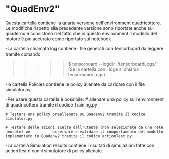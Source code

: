 # "QuadEnv2" 
Questa cartella contiene la quarta versione dell'environment quadricottero. 
Le modifiche rispetto alla precedente versione sono riportate anche sul quaderno e consistono nel fatto che in questo environment Il modello del motore è piu accurato come riportato sul notebook

-La cartella chiamata log contiene i file generati con tensorboard da leggere tramite comando
>>>>> $ tensorboard --logdir ./tensorboardLogs/ (Se la cartella con i logs si chiama tensorboardLogs)

-la cartella Policies contiene le policy allenate da caricare con il file simulator.py

-Per usare questa cartella è possibile:
    # allenare una policy sull environment di quadricottero tramite il codice Training.py

    # Testare una policy preallenata su Quadenv2 tramite il codice simulator.py
    
    # Testare delle azioni scelte dall'utente (non selezionate da una rete neurale) per 	   	osservare e validare il comportamento del modello implementato in Quadenv2 tramite il codice actionTest.py
    
-La cartella Simulation results contiene i risultati di simulazioni fatte con actionTest o con il simulatore di policy allenate.
    

